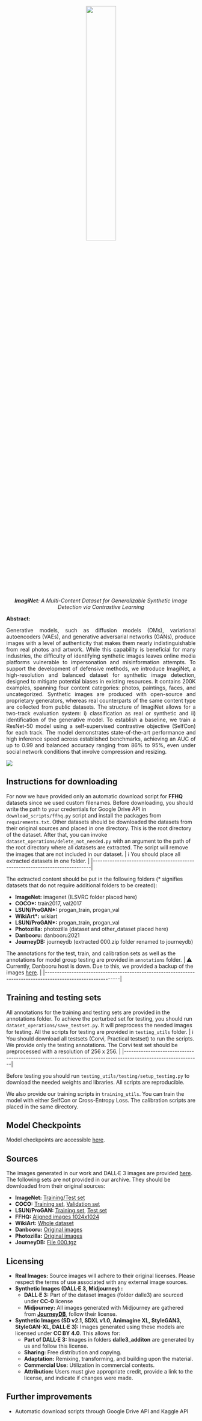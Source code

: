 <p align="center">
    <img src="media/logo.png" alt="" width="40%" align="top"">
</p>

<p align="center">
  <em><strong>ImagiNet</strong>: A Multi-Content Dataset for Generalizable Synthetic Image Detection via Contrastive Learning <br></em>
</p>

**Abstract:**
<p align="justify">Generative models, such as diffusion models (DMs), variational autoencoders (VAEs), and generative adversarial networks (GANs), produce images with a level of authenticity that makes them nearly indistinguishable from real photos and artwork. While this capability is beneficial for many industries, the difficulty of identifying synthetic images leaves online media platforms vulnerable to impersonation and misinformation attempts. To support the development of defensive methods, we introduce ImagiNet, a high-resolution and balanced dataset for synthetic image detection, designed to mitigate potential biases in existing resources. It contains 200K examples, spanning four content categories: photos, paintings, faces, and uncategorized. Synthetic images are produced with open-source and proprietary generators, whereas real counterparts of the same content type are collected from public datasets. The structure of ImagiNet allows for a two-track evaluation system: i) classification as real or synthetic and ii) identification of the generative model. To establish a baseline, we train a ResNet-50 model using a self-supervised contrastive objective (SelfCon) for each track. The model demonstrates state-of-the-art performance and high inference speed across established benchmarks, achieving an AUC of up to 0.99 and balanced accuracy ranging from 86% to 95%, even under social network conditions that involve compression and resizing.</p>

![](media/dataset_preview.png)

## Instructions for downloading
For now we have provided only an automatic download script for **FFHQ** datasets since we used custom filenames. Before downloading, you should write the path to your credentials for Google Drive API in `download_scripts/ffhq.py` script and install the packages from `requirements.txt`. Other datasets should be downloaded the datasets from their original sources and placed in one directory. This is the root directory of the dataset. After that, you can invoke `dataset_operations/delete_not_needed.py` with an argument to the path of the root directory where all datasets are extracted. The script will remove the images that are not included in our dataset.
| :information_source: You should place all extracted datasets in one folder. |
|-----------------------------------------------------------------------------|

The extracted content should be put in the following folders (* signifies datasets that do not require additional folders to be created):
 - **ImageNet:** imagenet (ILSVRC folder placed here)
 - **COCO\*:** train2017, val2017
 - **LSUN/ProGAN\*:** progan_train, progan_val
 - **WikiArt\*:** wikiart
 - **LSUN/ProGAN\*:** progan_train, progan_val
 - **Photozilla:** photozilla (dataset and other_dataset placed here)
 - **Danbooru:** danbooru2021
 - **JourneyDB:** journeydb (extracted 000.zip folder renamed to journeydb)

The annotations for the test, train, and calibration sets as well as the annotations for model group testing are provided in `annotations` folder.
| :warning:  Currently, Danbooru host is down. Due to this, we provided a backup of the images [here](https://drive.google.com/file/d/1p0EM6IUAdBhFfdGoLpo0ewhLPXEkA86a/view?usp=sharing).  |
|-------------------------------------------------------------------------------------------------------------|


<!-- To download all the sets automatically, you will need to download the pip packages in `requirements.txt`. After that all the scripts should be invoked in the same directory. 
> [!NOTE]
> You should enter your Kaggle API and Google Drive API credentials in the scripts to download the images automatically. 


After downloading all the sets with the scripts, you can invoke `delete_not_needed.py`, to clear all the images in the directory, not used in the dataset.
-->
## Training and testing sets
All annotations for the training and testing sets are provided in the annotations folder. To achieve the perturbed set for testing, you should run `dataset_operations/save_testset.py`. It will preprocess the needed images for testing. All the scripts for testing are provided in `testing_utils` folder.
| :information_source:  You should download all testsets (Corvi, Practical testset) to run the scripts. We provide only the testing annotations. The Corvi test set should be preprocessed with a resolution of 256 x 256. |
|-------------------------------------------------------------------------------------------------------------|

Before testing you should run `testing_utils/testing/setup_testing.py` to download the needed weights and libraries. All scripts are reproducible. 

We also provide our training scripts in `training_utils`. You can train the model with either SelfCon or Cross-Entropy Loss. The calibration scripts are placed in the same directory.

## Model Checkpoints
Model checkpoints are accessible [here](https://drive.google.com/drive/folders/1En2BI9H9LxqA5XIpNaMXhqhF8--XAKns?usp=sharing).


## Sources
The images generated in our work and DALL·E 3 images are provided [here](https://drive.google.com/file/d/1uUAoVUcAlUX9ltOXBlf3pKDz3rCKoytk/view?usp=sharing).
The following sets are not provided in our archive. They should be downloaded from their original sources:
 - **ImageNet:** [Training/Test set](https://www.kaggle.com/c/imagenet-object-localization-challenge)
 - **COCO:** [Training set](http://images.cocodataset.org/zips/train2017.zip), [Validation set](http://images.cocodataset.org/zips/val2017.zip)
 - **LSUN/ProGAN:** [Training set](https://drive.google.com/file/d/1iVNBV0glknyTYGA9bCxT_d0CVTOgGcKh/view?usp=sharing), [Test set](https://drive.google.com/file/d/1z_fD3UKgWQyOTZIBbYSaQ-hz4AzUrLC1/view?usp=sharing)
- **FFHQ:** [Aligned images 1024x1024](https://drive.google.com/open?id=1tZUcXDBeOibC6jcMCtgRRz67pzrAHeHL)
- **WikiArt:** [Whole dataset](https://drive.google.com/file/d/1vTChp3nU5GQeLkPwotrybpUGUXj12BTK/view?usp=drivesdk)
- **Danbooru:** [Original images](https://gwern.net/danbooru2021)
- **Photozilla:**  [Original images](https://drive.google.com/file/d/1WkY6rcXMnir8nk4obejVq64h_WrtydVg/view?usp=drive_link)
- **JourneyDB:** [File 000.tgz](https://huggingface.co/datasets/JourneyDB/JourneyDB/blob/main/data/train/imgs/000.tgz)
## Licensing
- **Real Images:** Source images will adhere to their original licenses. Please respect the terms of use associated with any external image sources.
-  **Synthetic Images (DALL·E 3, Midjourney) :**
	- **DALL·E 3:** Part of the dataset images (folder dalle3) are sourced under **CC-0** license
	-  **Midjourney:** All images generated with Midjourney are gathered from **[JourneyDB](https://journeydb.github.io/)**, follow their license.
-   **Synthetic Images (SD v2.1, SDXL v1.0, Animagine XL, StyleGAN3, StyleGAN-XL,  DALL·E 3):** Images generated using these models are licensed under **CC BY 4.0**. This allows for:
	- **Part of DALL·E 3:** Images in folders **dalle3_additon** are generated by us and follow this license.
    -   **Sharing:** Free distribution and copying.
    -   **Adaptation:** Remixing, transforming, and building upon the material.
    -   **Commercial Use:** Utilization in commercial contexts.
    -   **Attribution:** Users must give appropriate credit, provide a link to the license, and indicate if changes were made.
## Further improvements
 - Automatic download scripts through Google Drive API and Kaggle API
